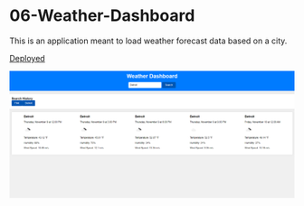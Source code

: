 # 06-Weather-Dashboard

This is an application meant to load weather forecast data based on a city.

[Deployed](https://bsdinnan.github.io/06-Weather-Dashboard/)  

![Screenshot](./Capture.PNG)